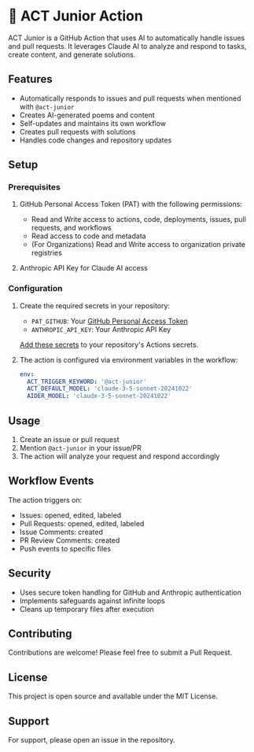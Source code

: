 # 🧒 ACT Junior Action

ACT Junior is a GitHub Action that uses AI to automatically handle issues and pull requests. It leverages Claude AI to analyze and respond to tasks, create content, and generate solutions.

## Features

- Automatically responds to issues and pull requests when mentioned with `@act-junior`
- Creates AI-generated poems and content
- Self-updates and maintains its own workflow
- Creates pull requests with solutions
- Handles code changes and repository updates

## Setup

### Prerequisites

1. GitHub Personal Access Token (PAT) with the following permissions:
   - Read and Write access to actions, code, deployments, issues, pull requests, and workflows
   - Read access to code and metadata
   - (For Organizations) Read and Write access to organization private registries

2. Anthropic API Key for Claude AI access

### Configuration

1. Create the required secrets in your repository:
   - `PAT_GITHUB`: Your [GitHub Personal Access Token](https://github.com/settings/personal-access-tokens/new)
   - `ANTHROPIC_API_KEY`: Your Anthropic API Key

   [Add these secrets](https://github.com/settings/secrets/actions/new) to your repository's Actions secrets.

2. The action is configured via environment variables in the workflow:
   ```yaml
   env:
     ACT_TRIGGER_KEYWORD: '@act-junior'
     ACT_DEFAULT_MODEL: 'claude-3-5-sonnet-20241022'
     AIDER_MODEL: 'claude-3-5-sonnet-20241022'
   ```

## Usage

1. Create an issue or pull request
2. Mention `@act-junior` in your issue/PR
3. The action will analyze your request and respond accordingly

## Workflow Events

The action triggers on:
- Issues: opened, edited, labeled
- Pull Requests: opened, edited, labeled
- Issue Comments: created
- PR Review Comments: created
- Push events to specific files

## Security

- Uses secure token handling for GitHub and Anthropic authentication
- Implements safeguards against infinite loops
- Cleans up temporary files after execution

## Contributing

Contributions are welcome! Please feel free to submit a Pull Request.

## License

This project is open source and available under the MIT License.

## Support

For support, please open an issue in the repository.
